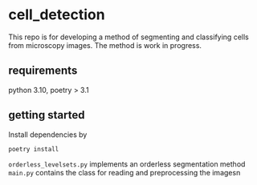 # cell_detection
This repo is for developing a method of segmenting and classifying cells from microscopy images.
The method is work in progress.

## requirements
python 3.10, poetry > 3.1

## getting started
Install dependencies by
```bash
poetry install
```

`orderless_levelsets.py` implements an orderless segmentation method
`main.py` contains the class for reading and preprocessing the imagesn
